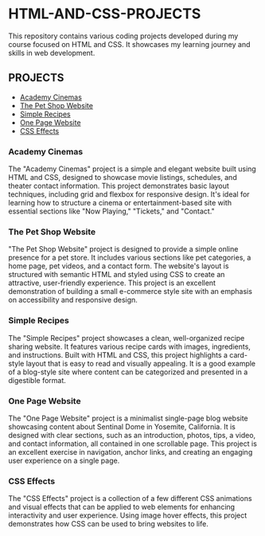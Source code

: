 # HTML-AND-CSS-PROJECTS
This repository contains various coding projects developed during my course focused on HTML and CSS. It showcases my learning journey and skills in web development.

## PROJECTS
* [Academy Cinemas](https://github.com/Catherine-Condit/HTML-AND-CSS-PROJECTS/tree/main/Academy-Cinemas)
* [The Pet Shop Website](https://github.com/Catherine-Condit/HTML-AND-CSS-PROJECTS/tree/main/The-Pet-Shop-Website)
* [Simple Recipes](https://github.com/Catherine-Condit/HTML-AND-CSS-PROJECTS/tree/main/Simple-Recipes)
* [One Page Website](https://github.com/Catherine-Condit/HTML-AND-CSS-PROJECTS/tree/main/One-Page%20Website)
* [CSS Effects](https://github.com/Catherine-Condit/HTML-AND-CSS-PROJECTS/tree/main/Creating-CSS-Effects)

### Academy Cinemas
The "Academy Cinemas" project is a simple and elegant website built using HTML and CSS, designed to showcase movie listings, schedules, and theater contact information. This project demonstrates basic layout techniques, including grid and flexbox for responsive design. It's ideal for learning how to structure a cinema or entertainment-based site with essential sections like "Now Playing," "Tickets," and "Contact."

### The Pet Shop Website
"The Pet Shop Website" project is designed to provide a simple online presence for a pet store. It includes various sections like pet categories, a home page, pet videos, and a contact form. The website's layout is structured with semantic HTML and styled using CSS to create an attractive, user-friendly experience. This project is an excellent demonstration of building a small e-commerce style site with an emphasis on accessibility and responsive design.

### Simple Recipes
The "Simple Recipes" project showcases a clean, well-organized recipe sharing website. It features various recipe cards with images, ingredients, and instructions. Built with HTML and CSS, this project highlights a card-style layout that is easy to read and visually appealing. It is a good example of a blog-style site where content can be categorized and presented in a digestible format.

### One Page Website
The "One Page Website" project is a minimalist single-page blog website showcasing content about Sentinal Dome in Yosemite, California. It is designed with clear sections, such as an introduction, photos, tips, a video, and contact information, all contained in one scrollable page. This project is an excellent exercise in navigation, anchor links, and creating an engaging user experience on a single page.

### CSS Effects
The "CSS Effects" project is a collection of a few different CSS animations and visual effects that can be applied to web elements for enhancing interactivity and user experience. Using image hover effects, this project demonstrates how CSS can be used to bring websites to life. 
